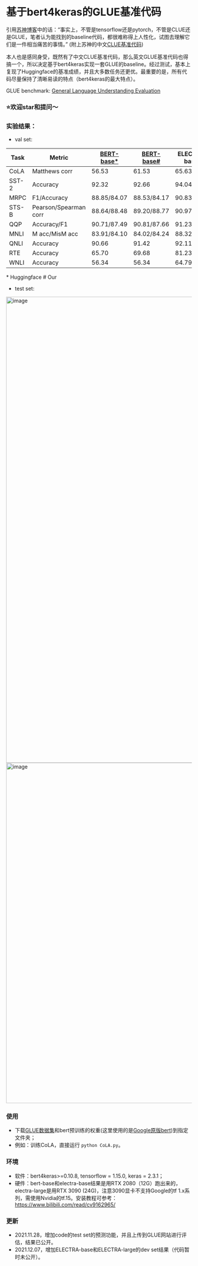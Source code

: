 # 基于bert4keras的GLUE基准代码

引用[苏神博客](https://kexue.fm/archives/8739)中的话：“事实上，不管是tensorflow还是pytorch，不管是CLUE还是GLUE，笔者认为能找到的baseline代码，都很难称得上人性化，试图去理解它们是一件相当痛苦的事情。” (附上苏神的中文[CLUE基准代码](https://github.com/bojone/CLUE-bert4keras))

本人也是感同身受，既然有了中文CLUE基准代码，那么英文GLUE基准代码也得搞一个，所以决定基于bert4keras实现一套GLUE的baseline。经过测试，基本上复现了Huggingface的基准成绩，并且大多数任务还更优。最重要的是，所有代码尽量保持了清晰易读的特点（bert4keras的最大特点）。

GLUE benchmark: [General Language Understanding
Evaluation](https://gluebenchmark.com/)

### ⭐️欢迎star和提问～

### 实验结果：
- val set:

| Task  | Metric                       | [BERT-base*](https://github.com/huggingface/transformers/tree/master/examples/pytorch/text-classification?fbclid=IwAR0Y4_Eer7ovaEJpRMpE1S91AsrOdEK97-iah6mupW9RATs2XMPVzQZCNz8) | [BERT-base#](https://github.com/nishiwen1214/GLUE-bert4keras)|ELECTRA-base#|ELECTRA-large#|
|-------|------------------------------|-------------|---------------|---------------|---------------|
| CoLA  | Matthews corr                | 56.53       | 61.53         |65.63          |68.99          |
| SST-2 | Accuracy                     | 92.32       | 92.66         |94.04          |94.95          |
| MRPC  | F1/Accuracy                  | 88.85/84.07 | 88.53/84.17   |90.83/87.71    |91.78/89.16    |
| STS-B | Pearson/Spearman corr        | 88.64/88.48 | 89.20/88.77   |90.97/90.75    |90.97/90.75    |
| QQP   | Accuracy/F1                  | 90.71/87.49 | 90.81/87.66   |91.23/88.33    |92.20/89.70    |
| MNLI  | M acc/MisM acc               | 83.91/84.10 | 84.02/84.24   |88.32/88.16    |88.32/88.16    |
| QNLI  | Accuracy                     | 90.66       | 91.42         |92.11          |93.74          |
| RTE   | Accuracy                     | 65.70       | 69.68         |81.23          |88.09          |
| WNLI  | Accuracy                     | 56.34       | 56.34         |64.79          |84.51          |

\* Huggingface         \# Our
- test set:
<img width="1265" alt="image" src="https://user-images.githubusercontent.com/56249874/144988273-054ed625-ae72-4aa6-8223-3e989f7d63b8.png">
<img width="924" alt="image" src="https://user-images.githubusercontent.com/56249874/143735793-762babad-f43b-482e-87b5-61210720a34f.png">

### 使用
- 下载[GLUE数据集](https://gluebenchmark.com/)和bert预训练的权重(这里使用的是[Google原版bert](https://github.com/google-research/bert))到指定文件夹；
- 例如：训练CoLA，直接运行 `python CoLA.py`。

### 环境
- 软件：bert4keras>=0.10.8, tensorflow = 1.15.0, keras = 2.3.1；
- 硬件：bert-base和electra-base结果是用RTX 2080（12G）跑出来的，electra-large是用RTX 3090 (24G)，注意3090显卡不支持Google的tf 1.x系列，需使用Nvidia的tf.15。安装教程可参考：https://www.bilibili.com/read/cv9162965/

### 更新
- 2021.11.28，增加code的test set的预测功能，并且上传到GLUE网站进行评估，结果已公开。
- 2021.12.07，增加ELECTRA-base和ELECTRA-large的dev set结果（代码暂时未公开）。
